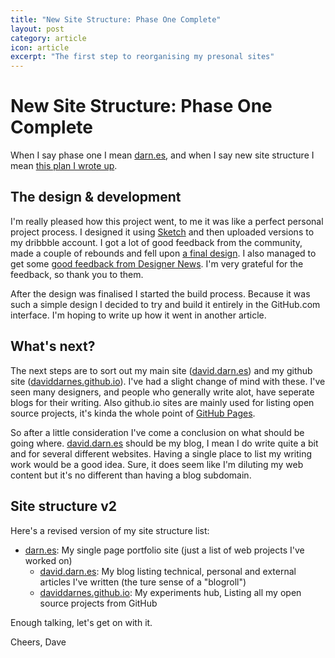 ```yaml
---
title: "New Site Structure: Phase One Complete"
layout: post
category: article
icon: article
excerpt: "The first step to reorganising my presonal sites"
---
```


# New Site Structure: Phase One Complete

When I say phase one I mean [darn.es](https://darn.es/), and when I say new site structure I mean [this plan I wrote up](http://daviddarnes.github.io/articles/new-site-structure/).

## The design & development

I'm really pleased how this project went, to me it was like a perfect personal project process. I designed it using [Sketch](http://bohemiancoding.com/sketch/) and then uploaded versions to my dribbble account. I got a lot of good feedback from the community, made a couple of rebounds and fell upon [a final design](https://dribbble.com/shots/2219504-darn-es-Revision-2-Design). I also managed to get some [good feedback from Designer News](https://www.designernews.co/stories/56374-show-dn-darnes). I'm very grateful for the feedback, so thank you to them.

After the design was finalised I started the build process. Because it was such a simple design I decided to try and build it entirely in the GitHub.com interface. I'm hoping to write up how it went in another article.

## What's next?

The next steps are to sort out my main site ([david.darn.es](http://david.darn.es)) and my github site ([daviddarnes.github.io](http://daviddarnes.github.io)). I've had a slight change of mind with these. I've seen many designers, and people who generally write alot, have seperate blogs for their writing. Also github.io sites are mainly used for listing open source projects, it's kinda the whole point of [GitHub Pages](https://pages.github.com/).

So after a little consideration I've come a conclusion on what should be going where. [david.darn.es](http://david.darn.es) should be my blog, I mean I do write quite a bit and for several different websites. Having a single place to list my writing work would be a good idea. Sure, it does seem like I'm diluting my web content but it's no different than having a blog subdomain.

## Site structure v2

Here's a revised version of my site structure list:

- [darn.es](https://darn.es): My single page portfolio site (just a list of web projects I've worked on)
  - [david.darn.es](http://david.darn.es): My blog listing technical, personal and external articles I've written (the ture sense of a "blogroll")
  - [daviddarnes.github.io](http://daviddarnes.github.io): My experiments hub, Listing all my open source projects from GitHub

Enough talking, let's get on with it.

Cheers, Dave
